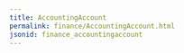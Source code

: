 ```yaml
---
title: AccountingAccount
permalink: finance/AccountingAccount.html
jsonid: finance_accountingaccount
---
```


